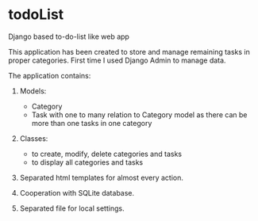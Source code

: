 # todoList

Django based to-do-list like web app

This application has been created to store and manage remaining tasks in proper categories.
First time I used Django Admin to manage data.

The application contains:
1. Models:
    - Category
    - Task with one to many relation to Category model as there can be more than one tasks in one category
2. Classes:
    - to create, modify, delete categories and tasks
    - to display all categories and tasks
    
3. Separated html templates for almost every action.
4. Cooperation with SQLite database.
5. Separated file for local settings.
